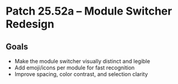 # Patch 25.52a – Module Switcher Redesign

## Goals
- Make the module switcher visually distinct and legible
- Add emoji/icons per module for fast recognition
- Improve spacing, color contrast, and selection clarity
